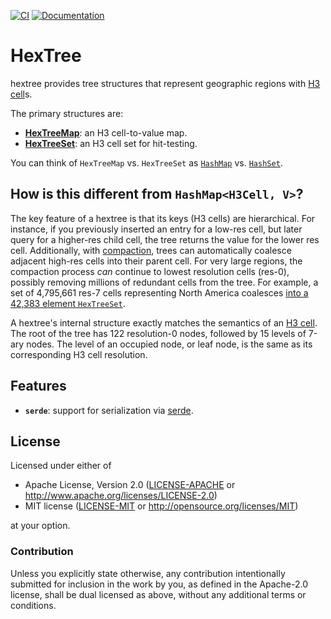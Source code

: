 [![CI](https://github.com/JayKickliter/HexTree/actions/workflows/rust.yml/badge.svg)](https://github.com/JayKickliter/HexTree/actions/workflows/rust.yml) [![Documentation](https://docs.rs/hextree/badge.svg)](https://docs.rs/hextree)

# HexTree

hextree provides tree structures that represent geographic regions
with [H3 cell]s.

The primary structures are:

- [**HexTreeMap**]: an H3 cell-to-value map.
- [**HexTreeSet**]: an H3 cell set for hit-testing.

You can think of `HexTreeMap` vs. `HexTreeSet` as [`HashMap`] vs. [`HashSet`].

## How is this different from `HashMap<H3Cell, V>`?

The key feature of a hextree is that its keys (H3 cells) are
hierarchical. For instance, if you previously inserted an entry for a
low-res cell, but later query for a higher-res child cell, the tree
returns the value for the lower res cell. Additionally, with
[compaction], trees can automatically coalesce adjacent high-res cells
into their parent cell. For very large regions, the compaction process
_can_ continue to lowest resolution cells (res-0), possibly removing
millions of redundant cells from the tree. For example, a set of
4,795,661 res-7 cells representing North America coalesces [into a
42,383 element `HexTreeSet`][us915].

A hextree's internal structure exactly matches the semantics of an [H3
cell]. The root of the tree has 122 resolution-0 nodes, followed by 15
levels of 7-ary nodes. The level of an occupied node, or leaf node, is
the same as its corresponding H3 cell resolution.

## Features

* **`serde`**: support for serialization via [serde].

## License

Licensed under either of

 * Apache License, Version 2.0 ([LICENSE-APACHE] or <http://www.apache.org/licenses/LICENSE-2.0>)
 * MIT license ([LICENSE-MIT] or <http://opensource.org/licenses/MIT>)

at your option.

### Contribution

Unless you explicitly state otherwise, any contribution intentionally
submitted for inclusion in the work by you, as defined in the
Apache-2.0 license, shall be dual licensed as above, without any
additional terms or conditions.


[`HashMap`]: https://doc.rust-lang.org/std/collections/struct.HashMap.html
[`HashSet`]: https://doc.rust-lang.org/std/collections/struct.HashSet.html
[H3 cell]: https://h3geo.org/docs/core-library/h3Indexing
[serde]: https://docs.rs/serde/latest/serde
[compaction]: crate::compaction
[us915]: https://kepler.gl/demo?mapUrl=https://gist.githubusercontent.com/JayKickliter/8f91a8437b7dd89321b22cde50e71c3a/raw/4aafc62303d913edf58ac1bb7b3b656c8df188a1/us915.kepler.json
[**HexTreeMap**]: crate::HexTreeMap
[**HexTreeSet**]: crate::HexTreeSet
[LICENSE-APACHE]: https://github.com/JayKickliter/HexTree/blob/main/LICENSE-APACHE
[LICENSE-MIT]: https://github.com/JayKickliter/HexTree/blob/main/LICENSE-MIT
